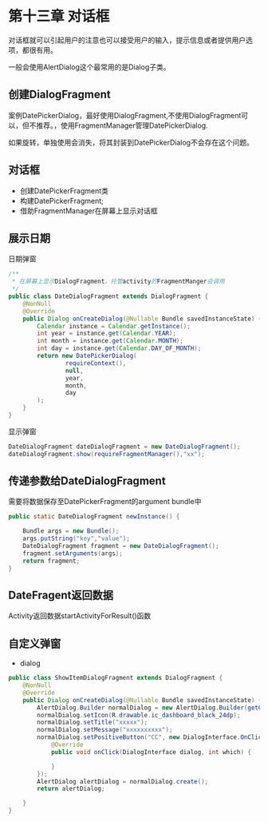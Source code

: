 # 第十三章 对话框

对话框就可以引起用户的注意也可以接受用户的输入，提示信息或者提供用户选项，都很有用。

一般会使用AlertDialog这个最常用的是Dialog子类。

## 创建DialogFragment

案例DatePickerDialog，最好使用DialogFragment,不使用DialogFragment可以，但不推荐。，使用FragmentManager管理DatePickerDialog.

如果旋转，单独使用会消失，将其封装到DatePickerDialog不会存在这个问题。

## 对话框

- 创建DatePickerFragment类
- 构建DatePickerFragment;
- 借助FragmentManager在屏幕上显示对话框

## 展示日期

日期弹窗

```java
/**
 * 在屏幕上显示DialogFragment，托管activity的FragmentManger会调用
 */
public class DateDialogFragment extends DialogFragment {
    @NonNull
    @Override
    public Dialog onCreateDialog(@Nullable Bundle savedInstanceState) {
        Calendar instance = Calendar.getInstance();
        int year = instance.get(Calendar.YEAR);
        int month = instance.get(Calendar.MONTH);
        int day = instance.get(Calendar.DAY_OF_MONTH);
        return new DatePickerDialog(
                requireContext(),
                null,
                year,
                month,
                day
        );
    }
}
```

显示弹窗

```java
DateDialogFragment dateDialogFragment = new DateDialogFragment();
dateDialogFragment.show(requireFragmentManager(),"xx");
```

## 传递参数给DateDialogFragment

需要将数据保存至DatePickerFragment的argument bundle中
```java
public static DateDialogFragment newInstance() {

    Bundle args = new Bundle();
    args.putString("key","value");
    DateDialogFragment fragment = new DateDialogFragment();
    fragment.setArguments(args);
    return fragment;
}
```

## DateFragent返回数据

Activity返回数据startActivityForResult()函数


## 自定义弹窗

- dialog

```java
public class ShowItemDialogFragment extends DialogFragment {
    @NonNull
    @Override
    public Dialog onCreateDialog(@Nullable Bundle savedInstanceState) {
        AlertDialog.Builder normalDialog = new AlertDialog.Builder(getContext());
        normalDialog.setIcon(R.drawable.ic_dashboard_black_24dp);
        normalDialog.setTitle("xxxxx");
        normalDialog.setMessage("xxxxxxxxxx");
        normalDialog.setPositiveButton("CC", new DialogInterface.OnClickListener() {
            @Override
            public void onClick(DialogInterface dialog, int which) {

            }
        });
        AlertDialog alertDialog = normalDialog.create();
        return alertDialog;

    }
}
```































